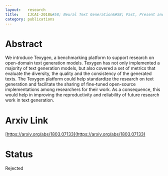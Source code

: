 ```yaml
---
layout:   research
title:    IJCAI-2018&#58; Neural Text Generation&#58; Past, Present and Beyond
category: publications
---
```


# Abstract
We introduce Texygen, a benchmarking platform to support research on open-domain text generation models. Texygen has not only implemented a majority of text generation models, but also covered a set of metrics that evaluate the diversity, the quality and the consistency of the generated texts. The Texygen platform could help standardize the research on text generation and facilitate the sharing of fine-tuned open-source implementations among researchers for their work. As a consequence, this would help in improving the reproductivity and reliability of future research work in text generation. 

# Arxiv Link

[https://arxiv.org/abs/1803.07133](https://arxiv.org/abs/1803.07133)

# Status

Rejected

